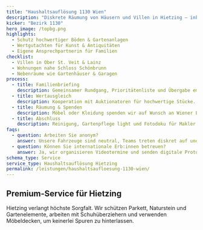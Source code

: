 ```yaml
---
title: "Haushaltsauflösung 1130 Wien"
description: "Diskrete Räumung von Häusern und Villen in Hietzing – inklusive Bewertung hochwertiger Nachlässe."
kicker: "Bezirk 1130"
hero_image: /topbg.png
highlights:
  - Schutz hochwertiger Böden & Gartenanlagen
  - Wertgutachten für Kunst & Antiquitäten
  - Eigene Ansprechpartnerin für Familien
checklist:
  - Villen in Ober St. Veit & Lainz
  - Wohnungen nahe Schloss Schönbrunn
  - Nebenräume wie Gartenhäuser & Garagen
process:
  - title: Familienbriefing
    description: Gemeinsamer Rundgang, Prioritätenliste und Übergabe empfindlicher Gegenstände.
  - title: Wertausgleich
    description: Kooperation mit Auktionatoren für hochwertige Stücke.
  - title: Räumung & Spenden
    description: Möbel oder Kleidung spenden wir auf Wunsch an Wiener Einrichtungen.
  - title: Abschluss
    description: Reinigung, Gartenpflege light und Fotodoku für Makler:innen.
faqs:
  - question: Arbeiten Sie anonym?
    answer: Unsere Fahrzeuge sind neutral, Teams treten diskret auf und kommunizieren nur mit Kontaktpersonen.
  - question: Können Sie internationale Erb:innen betreuen?
    answer: Ja, wir organisieren Videotermine und senden digitale Protokolle.
schema_type: Service
service_type: Haushaltsauflösung Hietzing
permalink: /leistungen/haushaltsaufloesung-1130-wien/
---
```

## Premium-Service für Hietzing

Hietzing verlangt höchste Sorgfalt. Wir schützen Parkett, Naturstein und Gartenelemente, arbeiten mit Schuhüberziehern und verwenden Möbeldecken, um keinerlei Spuren zu hinterlassen.
